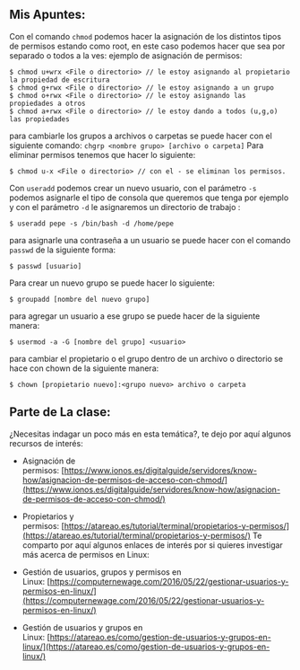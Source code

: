 ## Mis Apuntes:
Con el comando `chmod` podemos hacer la asignación de los distintos tipos de permisos estando como root, en este caso podemos hacer que sea por separado o todos a la ves: 
ejemplo de asignación de permisos: 
```
$ chmod u+wrx <File o directorio> // le estoy asignando al propietario la propiedad de escritura
$ chmod g+rwx <File o directorio> // le estoy asignando a un grupo 
$ chmod o+rwx <File o directorio> // le estoy asignando las propiedades a otros
$ chmod a+rwx <File o directorio> // le estoy dando a todos (u,g,o) las propiedades
```
para cambiarle los grupos a archivos o carpetas se puede hacer con el siguiente comando: 
`chgrp <nombre grupo> [archivo o carpeta]`
Para eliminar permisos tenemos que hacer lo siguiente: 
```
$ chmod u-x <File o directorio> // con el - se eliminan los permisos. 
```

Con `useradd` podemos crear un nuevo usuario, con el parámetro `-s` podemos asignarle el tipo de consola que queremos que tenga por ejemplo y con el parámetro `-d` le asignaremos un directorio de trabajo : 
```
$ useradd pepe -s /bin/bash -d /home/pepe
```
para asignarle una contraseña a un usuario se puede hacer con el comando `passwd` de la siguiente forma: 
```
$ passwd [usuario]
```
Para crear un nuevo grupo se puede hacer lo siguiente: 
```
$ groupadd [nombre del nuevo grupo]
```
para agregar un usuario a ese grupo se puede hacer de la siguiente manera: 
```
$ usermod -a -G [nombre del grupo] <usuario>
```
para cambiar el propietario o el grupo dentro de un archivo o directorio se hace con chown de la siguiente manera: 
```
$ chown [propietario nuevo]:<grupo nuevo> archivo o carpeta
```

## Parte de La clase: 
¿Necesitas indagar un poco más en esta temática?, te dejo por aquí algunos recursos de interés:

- Asignación de permisos: [https://www.ionos.es/digitalguide/servidores/know-how/asignacion-de-permisos-de-acceso-con-chmod/](https://www.ionos.es/digitalguide/servidores/know-how/asignacion-de-permisos-de-acceso-con-chmod/)
- Propietarios y permisos: [https://atareao.es/tutorial/terminal/propietarios-y-permisos/](https://atareao.es/tutorial/terminal/propietarios-y-permisos/)
Te comparto por aquí algunos enlaces de interés por si quieres investigar más acerca de permisos en Linux:

- Gestión de usuarios, grupos y permisos en Linux: [https://computernewage.com/2016/05/22/gestionar-usuarios-y-permisos-en-linux/](https://computernewage.com/2016/05/22/gestionar-usuarios-y-permisos-en-linux/)
- Gestión de usuarios y grupos en Linux: [https://atareao.es/como/gestion-de-usuarios-y-grupos-en-linux/](https://atareao.es/como/gestion-de-usuarios-y-grupos-en-linux/)